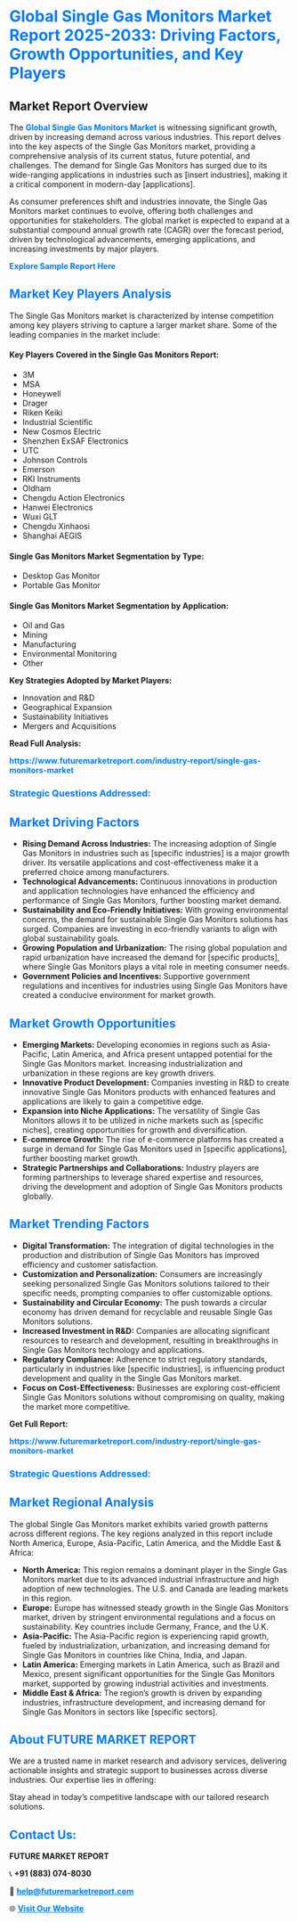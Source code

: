 <h1 style="color: #007BFF;">Global Single Gas Monitors Market Report 2025-2033: Driving Factors, Growth Opportunities, and Key Players</h1>

<section id="overview">
<h2>Market Report Overview</h2>
<p>The <a href="https://www.futuremarketreport.com/industry-report/single-gas-monitors-market" style="color: #007BFF; text-decoration: none;"><strong>Global Single Gas Monitors Market</strong></a> is witnessing significant growth, driven by increasing demand across various industries. This report delves into the key aspects of the Single Gas Monitors market, providing a comprehensive analysis of its current status, future potential, and challenges. The demand for Single Gas Monitors has surged due to its wide-ranging applications in industries such as [insert industries], making it a critical component in modern-day [applications].</p>
<p>As consumer preferences shift and industries innovate, the Single Gas Monitors market continues to evolve, offering both challenges and opportunities for stakeholders. The global market is expected to expand at a substantial compound annual growth rate (CAGR) over the forecast period, driven by technological advancements, emerging applications, and increasing investments by major players.</p>
</section>

<section id="overview">
<p><a href="https://www.futuremarketreport.com/request-sample/reportId=25972" style="color: #007BFF; text-decoration: none;"><strong>Explore Sample Report Here</strong></a></p>
</section>

<section id="key-players">
<h2 style="color: #007BFF;">Market Key Players Analysis</h2>
<p>The Single Gas Monitors market is characterized by intense competition among key players striving to capture a larger market share. Some of the leading companies in the market include:</p>
<h4>Key Players Covered in the Single Gas Monitors Report:</h4>
<ul><li>3M</li><li>MSA</li><li>Honeywell</li><li>Drager</li><li>Riken Keiki</li><li>Industrial Scientific</li><li>New Cosmos Electric</li><li>Shenzhen ExSAF Electronics</li><li>UTC</li><li>Johnson Controls</li><li>Emerson</li><li>RKI Instruments</li><li>Oldham</li><li>Chengdu Action Electronics</li><li>Hanwei Electronics</li><li>Wuxi GLT</li><li>Chengdu Xinhaosi</li><li>Shanghai AEGIS</li></ul>
<h4>Single Gas Monitors Market Segmentation by Type:</h4>
<ul><li>Desktop Gas Monitor</li><li>Portable Gas Monitor</li></ul>

<h4>Single Gas Monitors Market Segmentation by Application:</h4>
<ul><li>Oil and Gas</li><li>Mining</li><li>Manufacturing</li><li>Environmental Monitoring</li><li>Other</li></ul>
<p><strong>Key Strategies Adopted by Market Players:</strong></p>
<ul>
<li>Innovation and R&D</li>
<li>Geographical Expansion</li>
<li>Sustainability Initiatives</li>
<li>Mergers and Acquisitions</li>
</ul>
</section>

<section>
<p><strong>Read Full Analysis: </strong></p><a href="https://www.futuremarketreport.com/industry-report/single-gas-monitors-market" style="color: #007BFF; text-decoration: none;"><strong>https://www.futuremarketreport.com/industry-report/single-gas-monitors-market</strong></a>
<h3 style="color: #007BFF;">Strategic Questions Addressed:</h3>
</section>

<section id="driving-factors">
<h2 style="color: #007BFF;">Market Driving Factors</h2>
<ul>
<li><strong>Rising Demand Across Industries:</strong> The increasing adoption of Single Gas Monitors in industries such as [specific industries] is a major growth driver. Its versatile applications and cost-effectiveness make it a preferred choice among manufacturers.</li>
<li><strong>Technological Advancements:</strong> Continuous innovations in production and application technologies have enhanced the efficiency and performance of Single Gas Monitors, further boosting market demand.</li>
<li><strong>Sustainability and Eco-Friendly Initiatives:</strong> With growing environmental concerns, the demand for sustainable Single Gas Monitors solutions has surged. Companies are investing in eco-friendly variants to align with global sustainability goals.</li>
<li><strong>Growing Population and Urbanization:</strong> The rising global population and rapid urbanization have increased the demand for [specific products], where Single Gas Monitors plays a vital role in meeting consumer needs.</li>
<li><strong>Government Policies and Incentives:</strong> Supportive government regulations and incentives for industries using Single Gas Monitors have created a conducive environment for market growth.</li>
</ul>
</section>

<section id="growth-opportunities">
<h2 style="color: #007BFF;">Market Growth Opportunities</h2>
<ul>
<li><strong>Emerging Markets:</strong> Developing economies in regions such as Asia-Pacific, Latin America, and Africa present untapped potential for the Single Gas Monitors market. Increasing industrialization and urbanization in these regions are key growth drivers.</li>
<li><strong>Innovative Product Development:</strong> Companies investing in R&D to create innovative Single Gas Monitors products with enhanced features and applications are likely to gain a competitive edge.</li>
<li><strong>Expansion into Niche Applications:</strong> The versatility of Single Gas Monitors allows it to be utilized in niche markets such as [specific niches], creating opportunities for growth and diversification.</li>
<li><strong>E-commerce Growth:</strong> The rise of e-commerce platforms has created a surge in demand for Single Gas Monitors used in [specific applications], further boosting market growth.</li>
<li><strong>Strategic Partnerships and Collaborations:</strong> Industry players are forming partnerships to leverage shared expertise and resources, driving the development and adoption of Single Gas Monitors products globally.</li>
</ul>
</section>

<section id="trending-factors">
<h2 style="color: #007BFF;">Market Trending Factors</h2>
<ul>
<li><strong>Digital Transformation:</strong> The integration of digital technologies in the production and distribution of Single Gas Monitors has improved efficiency and customer satisfaction.</li>
<li><strong>Customization and Personalization:</strong> Consumers are increasingly seeking personalized Single Gas Monitors solutions tailored to their specific needs, prompting companies to offer customizable options.</li>
<li><strong>Sustainability and Circular Economy:</strong> The push towards a circular economy has driven demand for recyclable and reusable Single Gas Monitors solutions.</li>
<li><strong>Increased Investment in R&D:</strong> Companies are allocating significant resources to research and development, resulting in breakthroughs in Single Gas Monitors technology and applications.</li>
<li><strong>Regulatory Compliance:</strong> Adherence to strict regulatory standards, particularly in industries like [specific industries], is influencing product development and quality in the Single Gas Monitors market.</li>
<li><strong>Focus on Cost-Effectiveness:</strong> Businesses are exploring cost-efficient Single Gas Monitors solutions without compromising on quality, making the market more competitive.</li>
</ul>
</section>

<section>
<p><strong>Get Full Report: </strong></p><a href="https://www.futuremarketreport.com/industry-report/single-gas-monitors-market" style="color: #007BFF; text-decoration: none;"><strong>https://www.futuremarketreport.com/industry-report/single-gas-monitors-market</strong></a>
<h3 style="color: #007BFF;">Strategic Questions Addressed:</h3>
</section>


<section id="regional-analysis">
<h2 style="color: #007BFF;">Market Regional Analysis</h2>
<p>The global Single Gas Monitors market exhibits varied growth patterns across different regions. The key regions analyzed in this report include North America, Europe, Asia-Pacific, Latin America, and the Middle East & Africa:</p>
<ul>
<li><strong>North America:</strong> This region remains a dominant player in the Single Gas Monitors market due to its advanced industrial infrastructure and high adoption of new technologies. The U.S. and Canada are leading markets in this region.</li>
<li><strong>Europe:</strong> Europe has witnessed steady growth in the Single Gas Monitors market, driven by stringent environmental regulations and a focus on sustainability. Key countries include Germany, France, and the U.K.</li>
<li><strong>Asia-Pacific:</strong> The Asia-Pacific region is experiencing rapid growth, fueled by industrialization, urbanization, and increasing demand for Single Gas Monitors in countries like China, India, and Japan.</li>
<li><strong>Latin America:</strong> Emerging markets in Latin America, such as Brazil and Mexico, present significant opportunities for the Single Gas Monitors market, supported by growing industrial activities and investments.</li>
<li><strong>Middle East & Africa:</strong> The region’s growth is driven by expanding industries, infrastructure development, and increasing demand for Single Gas Monitors in sectors like [specific sectors].</li>
</ul>
</section>

<footer>
<h2 style="color: #007BFF;">About FUTURE MARKET REPORT</h2>
<p>We are a trusted name in market research and advisory services, delivering actionable insights and strategic support to businesses across diverse industries. Our expertise lies in offering:</p>

<p>Stay ahead in today’s competitive landscape with our tailored research solutions.</p>

<h2 style="color: #007BFF;">Contact Us:</h2>
<p><strong>FUTURE MARKET REPORT</strong></p>
<p>📞 <strong>+91 (883) 074-8030</strong></p>
<p>📧 <strong><a href="mailto:help@futuremarketreport.com" style="color: #007BFF;">help@futuremarketreport.com</a></strong></p>
<p>🌐 <strong><a href="https://www.futuremarketreport.com/" style="color: #007BFF;">Visit Our Website</a></strong></p>
</footer>